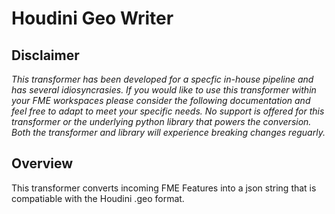 # Houdini Geo Writer

## Disclaimer
 *This transformer has been developed for a specfic in-house pipeline and has several idiosyncrasies. If you would like to use this transformer within your FME workspaces please consider the following documentation and feel free to adapt to meet your specific needs. No support is offered for this transformer or the underlying python library that powers the conversion. Both the transformer and library will experience breaking changes reguarly.*

## Overview
This transformer converts incoming FME Features into a json string that is compatiable with the Houdini .geo format.
